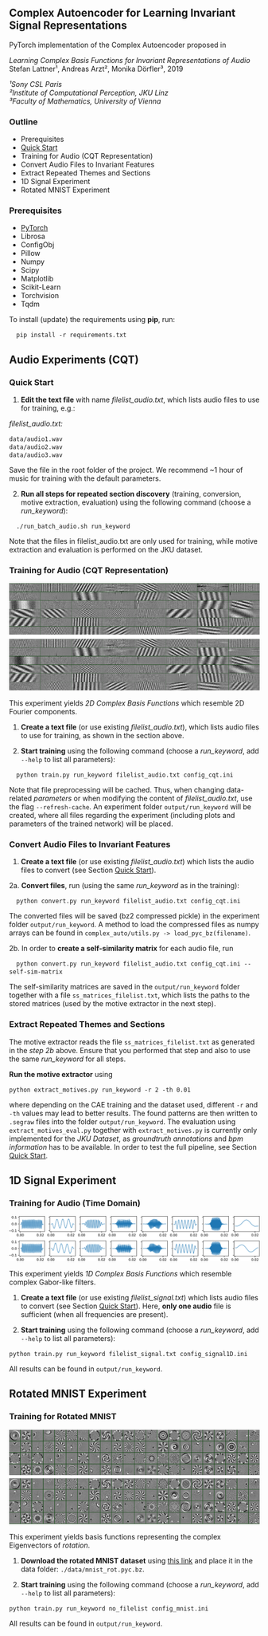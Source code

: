 

## Complex Autoencoder for Learning Invariant Signal Representations

PyTorch implementation of the Complex Autoencoder proposed in 

*Learning Complex Basis Functions for Invariant Representations of Audio*<br/>
Stefan Lattner¹, Andreas Arzt², Monika Dörfler³, 2019<br/>

*¹Sony CSL Paris*<br/>
*²Institute of Computational Perception, JKU Linz*<br/>
*³Faculty of Mathematics, University of Vienna*<br/>

### Outline ###

* Prerequisites
* [Quick Start](#quick-start)
* Training for Audio (CQT Representation)
* Convert Audio Files to Invariant Features
* Extract Repeated Themes and Sections
* 1D Signal Experiment
* Rotated MNIST Experiment

### Prerequisites ###

* [PyTorch](http://www.pytorch.org)
* Librosa
* ConfigObj
* Pillow
* Numpy
* Scipy
* Matplotlib
* Scikit-Learn
* Torchvision
* Tqdm


To install (update) the requirements using **pip**, run:
```
  pip install -r requirements.txt
```

## Audio Experiments (CQT)
### Quick Start ###

1. **Edit the text file** with name *filelist_audio.txt*, which lists 
audio files to use for training, e.g.:

*filelist_audio.txt:*
```
data/audio1.wav
data/audio2.wav
data/audio3.wav
```
Save the file in the root folder of the project. We recommend ~1 hour of music 
for training with the default parameters.

2. **Run all steps for repeated section discovery** (training, conversion, 
motive extraction, evaluation) using the following command (choose a 
*run_keyword*):

```
  ./run_batch_audio.sh run_keyword
```
Note that the files in filelist_audio.txt are only used for training, while 
motive extraction and evaluation is performed on the JKU dataset.

### Training for Audio (CQT Representation) ###

![](images/filters_cqt.png)

This experiment yields *2D Complex Basis Functions* which resemble 2D 
Fourier components.

1. **Create a text file** (or use existing *filelist_audio.txt*), which lists
 audio files to use for training, as shown in the section above.

2. **Start training** using the following command
(choose a *run_keyword*, add `--help` to list all parameters):
```
  python train.py run_keyword filelist_audio.txt config_cqt.ini
```
Note that file preprocessing will be cached. Thus, when changing 
data-related *parameters* or when modifying the content of *filelist_audio.txt*, 
use the flag `--refresh-cache`.
An experiment folder `output/run_keyword` will be created, where all files regarding the experiment (including plots and parameters of the trained network) will be placed.

### Convert Audio Files to Invariant Features

1. **Create a text file** (or use existing *filelist_audio.txt*) which lists
 the audio files to convert (see Section [Quick Start](#quick-start)).

2a. **Convert files**, run (using the same *run_keyword* as in the 
training):
```
  python convert.py run_keyword filelist_audio.txt config_cqt.ini
```
The converted files will be saved (bz2 compressed pickle) in the experiment folder `output/run_keyword`.
A method to load the compressed files as numpy arrays can be found in `complex_auto/utils.py
 -> load_pyc_bz(filename)`.

2b. In order to **create a self-similarity matrix** for each audio file, run
```
  python convert.py run_keyword filelist_audio.txt config_cqt.ini --self-sim-matrix
```
The self-similarity matrices are saved in the `output/run_keyword` folder 
together with a file `ss_matrices_filelist.txt`, which lists the paths to 
the stored matrices (used by the motive extractor in the next step).

### Extract Repeated Themes and Sections

The motive extractor reads the file `ss_matrices_filelist.txt` as generated 
in the *step 2b* above. Ensure that you performed that step and also to use 
the same *run_keyword* for all steps.
 
**Run the motive extractor** using
```
python extract_motives.py run_keyword -r 2 -th 0.01
```
where depending on the CAE training and the dataset used, different `-r` and 
`-th` values may lead to better results. The found patterns are then 
written to `.segraw` files into the folder
`output/run_keyword`. The evaluation using `extract_motives_eval.py` 
together with `extract_motives.py` is currently only implemented for the 
*JKU Dataset*, as *groundtruth annotations* and *bpm information* has to be 
available. In order to test the full pipeline, see Section
[Quick Start](#quick-start).

## 1D Signal Experiment

### Training for Audio (Time Domain)

![](images/filters_signal.png)

This experiment yields *1D Complex Basis Functions* which resemble 
complex Gabor-like filters.

1. **Create a text file** (or use existing *filelist_signal.txt*) which lists 
audio files to convert (see Section [Quick Start](#quick-start)).
Here, **only one audio** file is sufficient (when all frequencies are present).

2. **Start training** using the following command
(choose a *run_keyword*, add `--help` to list all parameters):

```
python train.py run_keyword filelist_signal.txt config_signal1D.ini
```

All results can be found in `output/run_keyword`.


## Rotated MNIST Experiment

### Training for Rotated MNIST

![](images/filters_mnist.png)

This experiment yields basis functions representing the complex Eigenvectors 
of *rotation*.

1. **Download the rotated MNIST dataset** using [this link](http://www.stefanlattner.at/data/mnist_rot.pyc.bz) and place it in the data folder: `./data/mnist_rot.pyc.bz`.

2. **Start training** using the following command (choose a *run_keyword*, add `--help` to list all parameters):

```
python train.py run_keyword no_filelist config_mnist.ini
```

All results can be found in `output/run_keyword`.
